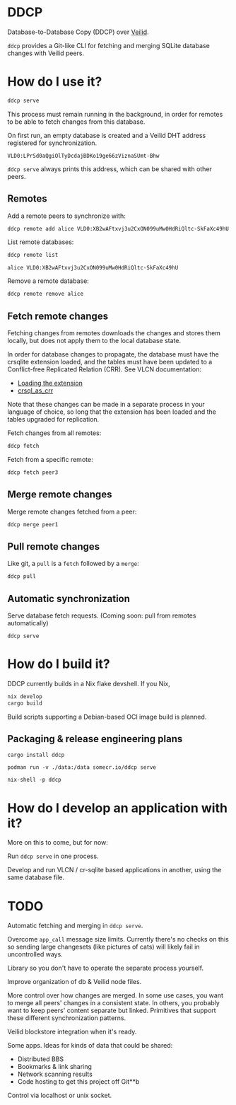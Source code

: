 # DDCP

Database-to-Database Copy (DDCP) over [Veilid](https://veilid.com).

`ddcp` provides a Git-like CLI for fetching and merging SQLite database changes with Veilid peers.

# How do I use it?

```bash
ddcp serve
```

This process must remain running in the background, in order for remotes to be able to fetch changes from this database.

On first run, an empty database is created and a Veilid DHT address registered for synchronization.

```
VLD0:LPrSd0aQgiOlTyDcdajBDKo19ge66zViznaSUmt-Bhw
```

`ddcp serve` always prints this address, which can be shared with other peers.

## Remotes

Add a remote peers to synchronize with:

```bash
ddcp remote add alice VLD0:XB2wAFtxvj3u2CxON099uMw0HdRiQltc-SkFaXc49hU
```

List remote databases:

```bash
ddcp remote list
```

```
alice VLD0:XB2wAFtxvj3u2CxON099uMw0HdRiQltc-SkFaXc49hU
```

Remove a remote database:

```bash
ddcp remote remove alice
```

## Fetch remote changes

Fetching changes from remotes downloads the changes and stores them locally, but does not apply them to the local database state.

In order for database changes to propagate, the database must have the crsqlite extension loaded, and the tables must have been updated to a Conflict-free Replicated Relation (CRR). See VLCN documentation:

- [Loading the extension](https://vlcn.io/docs/cr-sqlite/installation#loading-the-extension)
- [crsql_as_crr](https://vlcn.io/docs/cr-sqlite/api-methods/crsql_as_crr)

Note that these changes can be made in a separate process in your language of choice, so long that the extension has been loaded and the tables upgraded for replication.

Fetch changes from all remotes:

```bash
ddcp fetch
```

Fetch from a specific remote:

```bash
ddcp fetch peer3
```

## Merge remote changes

Merge remote changes fetched from a peer:

```bash
ddcp merge peer1
```

## Pull remote changes

Like git, a `pull` is a `fetch` followed by a `merge`:

```bash
ddcp pull
```

## Automatic synchronization

Serve database fetch requests. (Coming soon: pull from remotes automatically)

```
ddcp serve
```

# How do I build it?

DDCP currently builds in a Nix flake devshell. If you Nix,

```bash
nix develop
cargo build
```

Build scripts supporting a Debian-based OCI image build is planned.

## Packaging & release engineering plans

`cargo install ddcp`

`podman run -v ./data:/data somecr.io/ddcp serve`

`nix-shell -p ddcp`

# How do I develop an application with it?

More on this to come, but for now:

Run `ddcp serve` in one process.

Develop and run VLCN / cr-sqlite based applications in another, using the same database file.

# TODO

Automatic fetching and merging in `ddcp serve`.

Overcome `app_call` message size limits. Currently there's no checks on this so sending large changesets (like pictures of cats) will likely fail in uncontrolled ways.

Library so you don't have to operate the separate process yourself.

Improve organization of db & Veilid node files.

More control over how changes are merged. In some use cases, you want to merge all peers' changes in a consistent state. In others, you probably want to keep peers' content separate but linked. Primitives that support these different synchronization patterns.

Veilid blockstore integration when it's ready.

Some apps. Ideas for kinds of data that could be shared:

- Distributed BBS
- Bookmarks & link sharing
- Network scanning results
- Code hosting to get this project off Git\*\*b

Control via localhost or unix socket.
